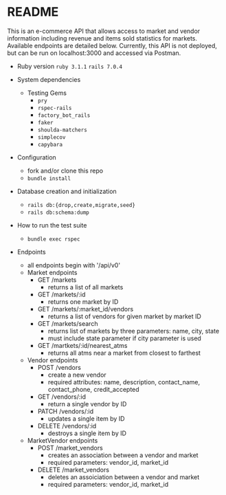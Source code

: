 # README
This is an e-commerce API that allows access to market and vendor information including revenue and items sold statistics for markets. Available endpoints are detailed below. Currently, this API is not deployed, but can be run on localhost:3000 and accessed via Postman. 

* Ruby version
 `ruby 3.1.1`
 `rails 7.0.4`
 
* System dependencies
  - Testing Gems
    - `pry`
    - `rspec-rails`
    - `factory_bot_rails`
    - `faker`
    - `shoulda-matchers`
    - `simplecov`
    - `capybara`
* Configuration
  - fork and/or clone this repo
  - `bundle install`
* Database creation and initialization
  - `rails db:{drop,create,migrate,seed}`
  - `rails db:schema:dump`
* How to run the test suite
  - `bundle exec rspec`
* Endpoints
  - all endpoints begin with '/api/v0'
  - Market endpoints
    - GET /markets
      - returns a list of all markets
    - GET /markets/:id
      - returns one market by ID
    - GET /markets/:market_id/vendors
      - returns a list of vendors for given market by market ID
    - GET /markets/search
      - returns list of markets by three parameters: name, city, state
      - must include state parameter if city parameter is used
    - GET /martkets/:id/nearest_atms
      - returns all atms near a market from closest to farthest
  - Vendor endpoints
    - POST /vendors
      - create a new vendor
      - required attributes: name, description, contact_name, contact_phone, credit_accepted
    - GET /vendors/:id
      - return a single vendor by ID
    - PATCH /vendors/:id
      - updates a single item by ID
    - DELETE /vendors/:id
      - destroys a single item by ID
  - MarketVendor endpoints
    - POST /market_vendors
      - creates an association between a vendor and market
      - required parameters: vendor_id, market_id
    - DELETE /market_vendors
      - deletes an assoiciation between a vendor and market
      - required parameters: vendor_id, market_id
 
